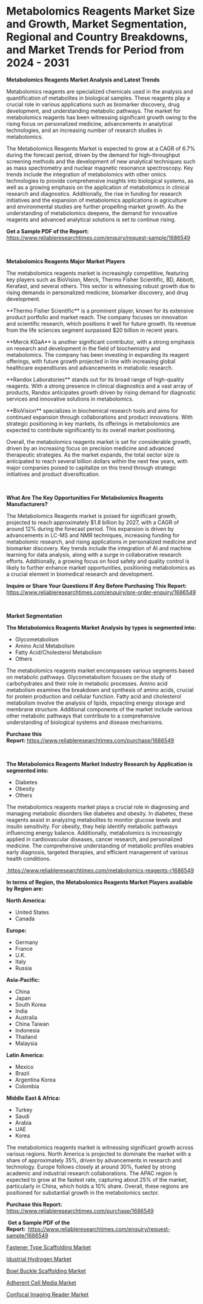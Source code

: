 <p><h1>Metabolomics Reagents Market Size and Growth, Market Segmentation, Regional and Country Breakdowns, and Market Trends for Period from 2024 -  2031</h1></p><p><strong>Metabolomics Reagents Market Analysis and Latest Trends</strong></p>
<p><p>Metabolomics reagents are specialized chemicals used in the analysis and quantification of metabolites in biological samples. These reagents play a crucial role in various applications such as biomarker discovery, drug development, and understanding metabolic pathways. The market for metabolomics reagents has been witnessing significant growth owing to the rising focus on personalized medicine, advancements in analytical technologies, and an increasing number of research studies in metabolomics.</p><p>The Metabolomics Reagents Market is expected to grow at a CAGR of 6.7% during the forecast period, driven by the demand for high-throughput screening methods and the development of new analytical techniques such as mass spectrometry and nuclear magnetic resonance spectroscopy. Key trends include the integration of metabolomics with other omics technologies to provide comprehensive insights into biological systems, as well as a growing emphasis on the application of metabolomics in clinical research and diagnostics. Additionally, the rise in funding for research initiatives and the expansion of metabolomics applications in agriculture and environmental studies are further propelling market growth. As the understanding of metabolomics deepens, the demand for innovative reagents and advanced analytical solutions is set to continue rising.</p></p>
<p><strong>Get a Sample PDF of the Report:&nbsp;</strong> <a href="https://www.reliableresearchtimes.com/enquiry/request-sample/1686549?utm_campaign=1612&utm_medium=2&utm_source=Github&utm_content=ia&utm_term=16102024&utm_id=metabolomics-reagents">https://www.reliableresearchtimes.com/enquiry/request-sample/1686549</a></p>
<p>&nbsp;</p>
<p><strong>Metabolomics Reagents Major Market Players</strong></p>
<p><p>The metabolomics reagents market is increasingly competitive, featuring key players such as BioVision, Merck, Thermo Fisher Scientific, BD, Abbott, Kerafast, and several others. This sector is witnessing robust growth due to rising demands in personalized medicine, biomarker discovery, and drug development.</p><p>**Thermo Fisher Scientific** is a prominent player, known for its extensive product portfolio and market reach. The company focuses on innovation and scientific research, which positions it well for future growth. Its revenue from the life sciences segment surpassed $20 billion in recent years.</p><p>**Merck KGaA** is another significant contributor, with a strong emphasis on research and development in the field of biochemistry and metabolomics. The company has been investing in expanding its reagent offerings, with future growth projected in line with increasing global healthcare expenditures and advancements in metabolic research.</p><p>**Randox Laboratories** stands out for its broad range of high-quality reagents. With a strong presence in clinical diagnostics and a vast array of products, Randox anticipates growth driven by rising demand for diagnostic services and innovative solutions in metabolomics.</p><p>**BioVision** specializes in biochemical research tools and aims for continued expansion through collaborations and product innovations. With strategic positioning in key markets, its offerings in metabolomics are expected to contribute significantly to its overall market positioning.</p><p>Overall, the metabolomics reagents market is set for considerable growth, driven by an increasing focus on precision medicine and advanced therapeutic strategies. As the market expands, the total sector size is anticipated to reach several billion dollars within the next few years, with major companies poised to capitalize on this trend through strategic initiatives and product diversification.</p></p>
<p>&nbsp;</p>
<p><strong>What Are The Key Opportunities For Metabolomics Reagents Manufacturers?</strong></p>
<p><p>The Metabolomics Reagents market is poised for significant growth, projected to reach approximately $1.8 billion by 2027, with a CAGR of around 12% during the forecast period. This expansion is driven by advancements in LC-MS and NMR techniques, increasing funding for metabolomic research, and rising applications in personalized medicine and biomarker discovery. Key trends include the integration of AI and machine learning for data analysis, along with a surge in collaborative research efforts. Additionally, a growing focus on food safety and quality control is likely to further enhance market opportunities, positioning metabolomics as a crucial element in biomedical research and development.</p></p>
<p><strong>Inquire or Share Your Questions If Any Before Purchasing This Report:</strong> <a href="https://www.reliableresearchtimes.com/enquiry/pre-order-enquiry/1686549?utm_campaign=1612&utm_medium=2&utm_source=Github&utm_content=ia&utm_term=16102024&utm_id=metabolomics-reagents">https://www.reliableresearchtimes.com/enquiry/pre-order-enquiry/1686549</a></p>
<p>&nbsp;</p>
<p><strong>Market Segmentation</strong></p>
<p><strong>The Metabolomics Reagents Market Analysis by types is segmented into:</strong></p>
<p><ul><li>Glycometabolism</li><li>Amino Acid Metabolism</li><li>Fatty Acid/Cholesterol Metabolism</li><li>Others</li></ul></p>
<p><p>The metabolomics reagents market encompasses various segments based on metabolic pathways. Glycometabolism focuses on the study of carbohydrates and their role in metabolic processes. Amino acid metabolism examines the breakdown and synthesis of amino acids, crucial for protein production and cellular function. Fatty acid and cholesterol metabolism involve the analysis of lipids, impacting energy storage and membrane structure. Additional components of the market include various other metabolic pathways that contribute to a comprehensive understanding of biological systems and disease mechanisms.</p></p>
<p><strong>Purchase this Report:&nbsp;</strong><a href="https://www.reliableresearchtimes.com/purchase/1686549?utm_campaign=1612&utm_medium=2&utm_source=Github&utm_content=ia&utm_term=16102024&utm_id=metabolomics-reagents">https://www.reliableresearchtimes.com/purchase/1686549</a></p>
<p>&nbsp;</p>
<p><strong>The Metabolomics Reagents Market Industry Research by Application is segmented into:</strong></p>
<p><ul><li>Diabetes</li><li>Obesity</li><li>Others</li></ul></p>
<p><p>The metabolomics reagents market plays a crucial role in diagnosing and managing metabolic disorders like diabetes and obesity. In diabetes, these reagents assist in analyzing metabolites to monitor glucose levels and insulin sensitivity. For obesity, they help identify metabolic pathways influencing energy balance. Additionally, metabolomics is increasingly applied in cardiovascular diseases, cancer research, and personalized medicine. The comprehensive understanding of metabolic profiles enables early diagnosis, targeted therapies, and efficient management of various health conditions.</p></p>
<p><a href="https://www.reliableresearchtimes.com/metabolomics-reagents-r1686549?utm_campaign=1612&utm_medium=2&utm_source=Github&utm_content=ia&utm_term=16102024&utm_id=metabolomics-reagents">&nbsp;https://www.reliableresearchtimes.com/metabolomics-reagents-r1686549</a></p>
<p><strong>In terms of Region, the Metabolomics Reagents Market Players available by Region are:</strong></p>
<p>
    <p> <strong> North America: </strong>
        <ul>
            <li>United States</li>
            <li>Canada</li>
        </ul>
        </p> 
    <p> <strong> Europe: </strong>
        <ul>
            <li>Germany</li>
            <li>France</li>
            <li>U.K.</li>
            <li>Italy</li>
            <li>Russia</li>
        </ul>
        </p> 
    <p> <strong> Asia-Pacific: </strong>
        <ul>
            <li>China</li>
            <li>Japan</li>
            <li>South Korea</li>
            <li>India</li>
            <li>Australia</li>
            <li>China Taiwan</li>
            <li>Indonesia</li>
            <li>Thailand</li>
            <li>Malaysia</li>
        </ul>
        </p> 
    <p> <strong> Latin America: </strong>
        <ul>
            <li>Mexico</li>
            <li>Brazil</li>
            <li>Argentina Korea</li>
            <li>Colombia</li>
        </ul>
        </p> 
    <p> <strong> Middle East & Africa: </strong>
        <ul>
            <li>Turkey</li>
            <li>Saudi</li>
            <li>Arabia</li>
            <li>UAE</li>
            <li>Korea</li>
        </ul>
    </p>
    </p>
<p><p>The metabolomics reagents market is witnessing significant growth across various regions. North America is projected to dominate the market with a share of approximately 35%, driven by advancements in research and technology. Europe follows closely at around 30%, fueled by strong academic and industrial research collaborations. The APAC region is expected to grow at the fastest rate, capturing about 25% of the market, particularly in China, which holds a 10% share. Overall, these regions are positioned for substantial growth in the metabolomics sector.</p></p>
<p><strong>Purchase this Report: </strong><a href="https://www.reliableresearchtimes.com/purchase/1686549?utm_campaign=1612&utm_medium=2&utm_source=Github&utm_content=ia&utm_term=16102024&utm_id=metabolomics-reagents">https://www.reliableresearchtimes.com/purchase/1686549</a></p>
<p>&nbsp;<strong>Get a Sample PDF of the Report:&nbsp;&nbsp;</strong><a href="https://www.reliableresearchtimes.com/enquiry/request-sample/1686549?utm_campaign=1612&utm_medium=2&utm_source=Github&utm_content=ia&utm_term=16102024&utm_id=metabolomics-reagents">https://www.reliableresearchtimes.com/enquiry/request-sample/1686549</a></p>
<p><strong></strong></p>
<p><p><a href="https://www.linkedin.com/pulse/fastener-type-scaffolding-market-global-regional-analysis-focus-zfa9f?trk=public_post_embed_feed-article-content&utm_campaign=1612&utm_medium=2&utm_source=Github&utm_content=ia&utm_term=16102024&utm_id=metabolomics-reagents">Fastener Type Scaffolding Market</a></p><p><a href="https://www.linkedin.com/pulse/idustrial-hydrogen-market-global-regional-analysis-focus-end-4ebpf?trk=public_post_embed_feed-article-content&utm_campaign=1612&utm_medium=2&utm_source=Github&utm_content=ia&utm_term=16102024&utm_id=metabolomics-reagents">Idustrial Hydrogen Market</a></p><p><a href="https://www.linkedin.com/pulse/bowl-buckle-scaffolding-market-drivers-challenges-forecast-2024-2031-oqkof?trk=public_post_embed_feed-article-content&utm_campaign=1612&utm_medium=2&utm_source=Github&utm_content=ia&utm_term=16102024&utm_id=metabolomics-reagents">Bowl Buckle Scaffolding Market</a></p><p><a href="https://www.linkedin.com/pulse/adherent-cell-media-market-report-product-type-end-use-application-3hjpf?trk=public_post_embed_feed-article-content&utm_campaign=1612&utm_medium=2&utm_source=Github&utm_content=ia&utm_term=16102024&utm_id=metabolomics-reagents">Adherent Cell Media Market</a></p><p><a href="https://github.com/NarcisoFerry/Market-Research-Report-List-1/blob/main/confocal-imaging-reader-market.md?utm_campaign=1612&utm_medium=2&utm_source=Github&utm_content=ia&utm_term=16102024&utm_id=metabolomics-reagents">Confocal Imaging Reader Market</a></p></p>